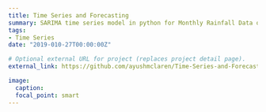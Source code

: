 ```yaml
---
title: Time Series and Forecasting
summary: SARIMA time series model in python for Monthly Rainfall Data of the last 114 years in India.
tags:
- Time Series
date: "2019-010-27T00:00:00Z"

# Optional external URL for project (replaces project detail page).
external_link: https://github.com/ayushmclaren/Time-Series-and-Forecasting

image:
  caption: 
  focal_point: smart
---
```

